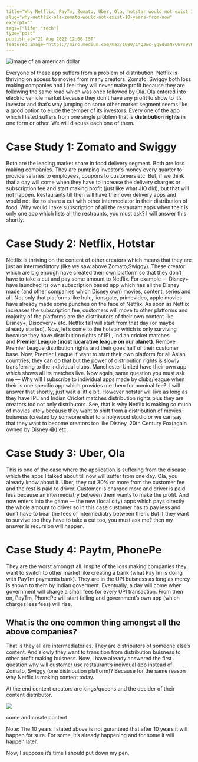 ```yaml
---
title="Why Netflix, PayTm, Zomato, Uber, Ola, hotstar would not exist 10 years from now?"
slug="why-netflix-ola-zomato-would-not-exist-10-years-from-now"
excerpt=""
tags=["life","tech"]
type="post"
publish_at="21 Aug 2022 12:00 IST"
featured_image="https://miro.medium.com/max/1080/1*QJwc-yqEduaN7CG7s9VK8A.png"
---
```



![image of an american dollar](https://miro.medium.com/max/1080/1*QJwc-yqEduaN7CG7s9VK8A.png)


Everyone of these app suffers from a problem of distribution. Netflix is thriving on access to movies from many creators. Zomato, Swiggy both loss making companies and I feel they will never make profit because they are following the same road which was once followed by Ola. Ola entered into electric vehicle market because they don’t have any profit to show to it’s investor and that’s why jumping on some other market segment seems like a good option to elude the temper of its investors. Every one of the app which I listed suffers from one single problem that is **distribution rights** in one form or other. We will discuss each one of them.

# Case Study 1: Zomato and Swiggy

Both are the leading market share in food delivery segment. Both are loss making companies. They are pumping investor’s money every quarter to provide salaries to employees, coupons to customers etc. But, if we think that a day will come when they have to increase the delivery charges or subscription fee and start making profit (just like what JIO did), but that will not happen. Restaurants till then will have their own delivery apps and would not like to share a cut with other intermediator in their distribution of food. Why would I take subscription of all the restaurant apps when their is only one app which lists all the restraunts, you must ask? I will answer this shortly.

# Case Study 2: Netflix, Hotstar

Netflix is thriving on the content of other creators which means that they are just an intermediatory (like we saw above Zomato,Swiggy). These creator which are big enough have created their own platform so that they don’t have to take a cut and pay some amount to Netflix. For example — Disney+ have launched its own subscription based app which has all the Disney made (and other companies which Disney [own](https://nofilmschool.com/What-does-Disney-own)) movies, content, series and all. Not only that platforms like hulu, lionsgate, primevideo, apple movies have already made some punches on the face of Netflix. As soon as Netflix increases the subscription fee, customers will move to other platforms and majority of the platforms are the distributors of their own content like Disney+, Discovery+ etc. Netflix fall will start from that day (or maybe already started). Now, let’s come to the hotstar which is only surviving because they have distribution rights of IPL, Indian cricket matches and **Premier League (most lucarative league on our planet)**. Remove Premier League distribution rights and their goes half of their customer base. Now, Premier League if want to start their own platform for all Asian countries, they can do that but the power of distribution rights is slowly transferring to the individual clubs. Manchester United have their own app which shows all its matches live. Now again, same question you must ask me — Why will I subscribe to individual apps made by clubs/league when their is one specific app which provides me them for nominal fee?. I will answer that shortly, just wait a little bit. However hotstar will live as long as they have IPL and Indian Cricket matches distribution rights plus they are creators too not only distributors. See, that is why Netflix is making so much of movies lately because they want to shift from a distribution of movies buisness (created by someone else) to a holywood studio or we can say that they want to become creators too like Disney, 20th Century Fox(again owned by Disney 😂) etc.

# Case Study 3: Uber, Ola

This is one of the case where the application is suffering from the disease which the apps I talked about till now will suffer from one day. Ola, you already know about it. Uber, they cut 30% or more from the customer fee and the rest is paid to driver. Customer is charged more and driver is paid less because an intermediatry between them wants to make the profit. And now enters into the game — the new (local city) apps which pays directly the whole amount to driver so in this case customer has to pay less and don’t have to bear the fees of intermediatry between them. But if they want to survive too they have to take a cut too, you must ask me? then my answer is recursion will happen.

# Case Study 4: Paytm, PhonePe

They are the worst amongst all. Inspite of the loss making companies they want to switch to other market like creating a bank (what PayTm is doing with PayTm payments bank). They are in the UPI buisness as long as mercy is shown to them by Indian goverment. Eventually, a day will come when government will charge a small fees for every UPI transaction. From then on, PayTm, PhonePe will start falling and government’s own app (which charges less fees) will rise.

## What is the one common thing amongst all the above companies?

That is they all are intermediatories. They are distributors of someone else’s content. And slowly they want to transition from distribution buisness to other profit making buisness. Now, I have already answered the first question why will customer use restaurant’s indivdual app instead of Zomato, Swiggy (one distribution platform)? Because for the same reason why Netflix is making content today.

At the end content creators are kings/queens and the decider of their content distributor.

![](https://miro.medium.com/max/1400/1*mgMbZRwMTTas4t24VbLDsw.png)

come and create content

Note: The 10 years I stated above is not guranteed that after 10 years it will happen for sure. For some, it’s already happening and for some it will happen later.

Now, I suppose it’s time I should put down my pen.